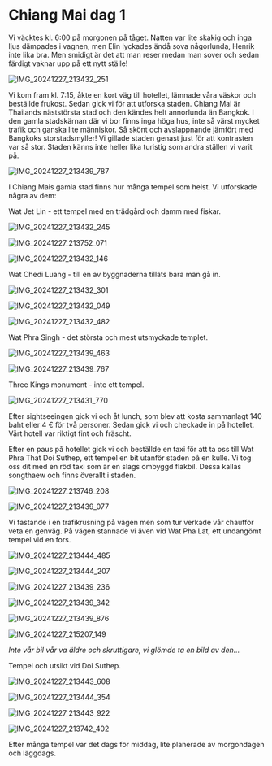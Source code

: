 # Chiang Mai dag 1

Vi väcktes kl. 6:00 på morgonen på tåget. Natten var lite skakig och inga ljus dämpades i vagnen, men Elin lyckades ändå sova någorlunda, Henrik inte lika bra. Men smidigt är det att man reser medan man sover och sedan färdigt vaknar upp på ett nytt ställe!

![IMG_20241227_213432_251](https://github.com/user-attachments/assets/b8db768b-b556-4af2-9d1a-c47d4021505e)


Vi kom fram kl. 7:15, åkte en kort väg till hotellet, lämnade våra väskor och beställde frukost. 
Sedan gick vi för att utforska staden. Chiang Mai är Thailands näststörsta stad och den kändes helt annorlunda än Bangkok. I den gamla stadskärnan där vi bor finns inga höga hus, inte så värst mycket trafik och ganska lite människor. Så skönt och avslappnande jämfört med Bangkoks storstadsmyller! Vi gillade staden genast just för att kontrasten var så stor. Staden känns inte heller lika turistig som andra ställen vi varit på. 

![IMG_20241227_213439_787](https://github.com/user-attachments/assets/14c80696-0c75-475c-b7b7-40da2c767468)


I Chiang Mais gamla stad finns hur många tempel som helst. Vi utforskade några av dem:

Wat Jet Lin - ett tempel med en trädgård och damm med fiskar.

![IMG_20241227_213432_245](https://github.com/user-attachments/assets/69aa1454-d123-4e8b-8bb4-8aa710f2e158)


![IMG_20241227_213752_071](https://github.com/user-attachments/assets/9b43847e-33be-439b-843b-1bc47338c848)


![IMG_20241227_213432_146](https://github.com/user-attachments/assets/f651b3d3-9407-41bd-9006-67d4aff0d907)


Wat Chedi Luang - till en av byggnaderna tilläts bara män gå in.

![IMG_20241227_213432_301](https://github.com/user-attachments/assets/c7f66e00-792a-496b-892e-b946fff258ed)


![IMG_20241227_213432_049](https://github.com/user-attachments/assets/77a33dbf-69fd-4843-b44b-75eb0de81e4e)

![IMG_20241227_213432_482](https://github.com/user-attachments/assets/e7a81c37-8592-4ac7-b439-b6ce62f244bd)


Wat Phra Singh - det största och mest utsmyckade templet.

![IMG_20241227_213439_463](https://github.com/user-attachments/assets/5c9cc1f6-f982-4f27-93bb-7976a473bd12)


![IMG_20241227_213439_767](https://github.com/user-attachments/assets/be74972d-6414-473b-9992-58dc71601121)





Three Kings monument - inte ett tempel.

![IMG_20241227_213431_770](https://github.com/user-attachments/assets/6b1171fe-6b8c-4424-8586-2d1fe083a292)


Efter sightseeingen gick vi och åt lunch, som blev att kosta sammanlagt 140 baht eller 4 € för två personer.
Sedan gick vi och checkade in på hotellet. Vårt hotell var riktigt fint och fräscht. 

Efter en paus på hotellet gick vi och beställde en taxi för att ta oss till Wat Phra That Doi Suthep, ett tempel en bit utanför staden på en kulle. Vi tog oss dit med en röd taxi som är en slags ombyggd flakbil. Dessa kallas songthaew och finns överallt i staden.

![IMG_20241227_213746_208](https://github.com/user-attachments/assets/d1160c96-2e25-4d83-85a4-b9fa5121721a)

![IMG_20241227_213439_077](https://github.com/user-attachments/assets/76bce66d-a3b9-4787-ba05-a34eb8727c86)


Vi fastande i en trafikrusning på vägen men som tur verkade vår chaufför veta en genväg. På vägen stannade vi även vid Wat Pha Lat, ett undangömt tempel vid en fors.

![IMG_20241227_213444_485](https://github.com/user-attachments/assets/c92ed90b-073b-4915-a71a-8b1f8203df8e)


![IMG_20241227_213444_207](https://github.com/user-attachments/assets/f111c643-b32f-4db0-aecd-627db0a0e243)


![IMG_20241227_213439_236](https://github.com/user-attachments/assets/dfcb5188-73ce-4800-aaa1-08c6d1cd916e)


![IMG_20241227_213439_342](https://github.com/user-attachments/assets/85801260-0e3e-4117-8513-91cbb1e4cb5f)


![IMG_20241227_213439_876](https://github.com/user-attachments/assets/63efb01e-b70f-481b-8adf-068b830e7955)

![IMG_20241227_215207_149](https://github.com/user-attachments/assets/03a5301c-45f2-45d3-80cd-b37b88720082)


_Inte vår bil vår va äldre och skruttigare, vi glömde ta en bild av den..._

Tempel och utsikt vid Doi Suthep.

![IMG_20241227_213443_608](https://github.com/user-attachments/assets/11d21be0-7e11-46fe-bca6-09733a8b191e)


![IMG_20241227_213444_354](https://github.com/user-attachments/assets/08584586-30e5-4a81-8b40-b5bae08bfccb)


![IMG_20241227_213443_922](https://github.com/user-attachments/assets/d290ebf5-fff5-4a0f-8d87-bc99ed3a04d4)


![IMG_20241227_213742_402](https://github.com/user-attachments/assets/896f7043-4267-41fd-aa26-633d9d63a439)


Efter många tempel var det dags för middag, lite planerade av morgondagen och läggdags. 

